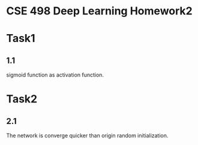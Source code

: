 # CSE 498 Deep Learning Homework2
# Task1
## 1.1
sigmoid function as activation function.


# Task2
## 2.1
The network is converge quicker than origin random initialization.